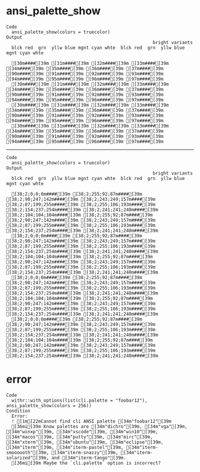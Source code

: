 # ansi_palette_show

    Code
      ansi_palette_show(colors = truecolor)
    Output
                                                           bright variants
      blck red  grn  yllw blue mgnt cyan whte  blck red  grn  yllw blue mgnt cyan whte
      
      [30m####[39m [31m####[39m [32m####[39m [33m####[39m [34m####[39m [35m####[39m [36m####[39m [37m####[39m  [90m####[39m [91m####[39m [92m####[39m [93m####[39m [94m####[39m [95m####[39m [96m####[39m [97m####[39m
      [30m####[39m [31m####[39m [32m####[39m [33m####[39m [34m####[39m [35m####[39m [36m####[39m [37m####[39m  [90m####[39m [91m####[39m [92m####[39m [93m####[39m [94m####[39m [95m####[39m [96m####[39m [97m####[39m
      [30m####[39m [31m####[39m [32m####[39m [33m####[39m [34m####[39m [35m####[39m [36m####[39m [37m####[39m  [90m####[39m [91m####[39m [92m####[39m [93m####[39m [94m####[39m [95m####[39m [96m####[39m [97m####[39m
      [30m####[39m [31m####[39m [32m####[39m [33m####[39m [34m####[39m [35m####[39m [36m####[39m [37m####[39m  [90m####[39m [91m####[39m [92m####[39m [93m####[39m [94m####[39m [95m####[39m [96m####[39m [97m####[39m

---

    Code
      ansi_palette_show(colors = truecolor)
    Output
                                                           bright variants
      blck red  grn  yllw blue mgnt cyan whte  blck red  grn  yllw blue mgnt cyan whte
      
      [38;2;0;0;0m####[39m [38;2;255;92;87m####[39m [38;2;90;247;142m####[39m [38;2;243;249;157m####[39m [38;2;87;199;255m####[39m [38;2;255;106;193m####[39m [38;2;154;237;254m####[39m [38;2;241;241;240m####[39m  [38;2;104;104;104m####[39m [38;2;255;92;87m####[39m [38;2;90;247;142m####[39m [38;2;243;249;157m####[39m [38;2;87;199;255m####[39m [38;2;255;106;193m####[39m [38;2;154;237;254m####[39m [38;2;241;241;240m####[39m
      [38;2;0;0;0m####[39m [38;2;255;92;87m####[39m [38;2;90;247;142m####[39m [38;2;243;249;157m####[39m [38;2;87;199;255m####[39m [38;2;255;106;193m####[39m [38;2;154;237;254m####[39m [38;2;241;241;240m####[39m  [38;2;104;104;104m####[39m [38;2;255;92;87m####[39m [38;2;90;247;142m####[39m [38;2;243;249;157m####[39m [38;2;87;199;255m####[39m [38;2;255;106;193m####[39m [38;2;154;237;254m####[39m [38;2;241;241;240m####[39m
      [38;2;0;0;0m####[39m [38;2;255;92;87m####[39m [38;2;90;247;142m####[39m [38;2;243;249;157m####[39m [38;2;87;199;255m####[39m [38;2;255;106;193m####[39m [38;2;154;237;254m####[39m [38;2;241;241;240m####[39m  [38;2;104;104;104m####[39m [38;2;255;92;87m####[39m [38;2;90;247;142m####[39m [38;2;243;249;157m####[39m [38;2;87;199;255m####[39m [38;2;255;106;193m####[39m [38;2;154;237;254m####[39m [38;2;241;241;240m####[39m
      [38;2;0;0;0m####[39m [38;2;255;92;87m####[39m [38;2;90;247;142m####[39m [38;2;243;249;157m####[39m [38;2;87;199;255m####[39m [38;2;255;106;193m####[39m [38;2;154;237;254m####[39m [38;2;241;241;240m####[39m  [38;2;104;104;104m####[39m [38;2;255;92;87m####[39m [38;2;90;247;142m####[39m [38;2;243;249;157m####[39m [38;2;87;199;255m####[39m [38;2;255;106;193m####[39m [38;2;154;237;254m####[39m [38;2;241;241;240m####[39m

# error

    Code
      withr::with_options(list(cli.palette = "foobar12"), ansi_palette_show(colors = 256))
    Condition
      Error:
      ! [1m[22mCannot find cli ANSI palette [34m"foobar12"[39m
      [36mi[39m Know palettes are [34m"dichro"[39m, [34m"vga"[39m, [34m"winxp"[39m, [34m"vscode"[39m, [34m"win10"[39m, [34m"macos"[39m, [34m"putty"[39m, [34m"mirc"[39m, [34m"xterm"[39m, [34m"ubuntu"[39m, [34m"eclipse"[39m, [34m"iterm"[39m, [34m"iterm-pastel"[39m, [34m"iterm-smoooooth"[39m, [34m"iterm-snazzy"[39m, [34m"iterm-solarized"[39m, and [34m"iterm-tango"[39m.
      [36mi[39m Maybe the `cli.palette` option is incorrect?

